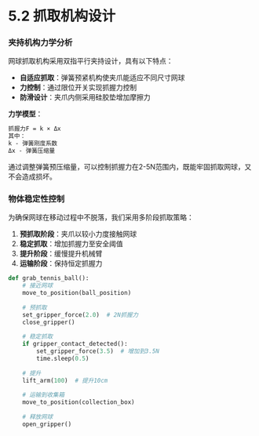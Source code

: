 # 5.2 抓取机构设计

### 夹持机构力学分析

网球抓取机构采用双指平行夹持设计，具有以下特点：

- **自适应抓取**：弹簧预紧机构使夹爪能适应不同尺寸网球
- **力控制**：通过限位开关实现抓握力控制
- **防滑设计**：夹爪内侧采用硅胶垫增加摩擦力

**力学模型**：

```markdown
抓握力F = k × Δx
其中：
k - 弹簧刚度系数
Δx - 弹簧压缩量
```

通过调整弹簧预压缩量，可以控制抓握力在2-5N范围内，既能牢固抓取网球，又不会造成损坏。

### 物体稳定性控制

为确保网球在移动过程中不脱落，我们采用多阶段抓取策略：

1. **预抓取阶段**：夹爪以较小力度接触网球
2. **稳定抓取**：增加抓握力至安全阈值
3. **提升阶段**：缓慢提升机械臂
4. **运输阶段**：保持恒定抓握力

```python
def grab_tennis_ball():
    # 接近网球
    move_to_position(ball_position)
    
    # 预抓取
    set_gripper_force(2.0)  # 2N抓握力
    close_gripper()
    
    # 稳定抓取
    if gripper_contact_detected():
        set_gripper_force(3.5)  # 增加到3.5N
        time.sleep(0.5)
    
    # 提升
    lift_arm(100)  # 提升10cm
    
    # 运输到收集箱
    move_to_position(collection_box)
    
    # 释放网球
    open_gripper()
```

